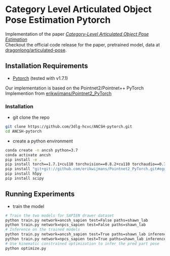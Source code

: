 # Category Level Articulated Object Pose Estimation Pytorch

Implementation of the paper *[Category-Level Articulated Object Pose Estimation](https://arxiv.org/abs/1912.11913)*  
Checkout the official code release for the paper, pretrained model, data at [dragonlong/articulated-pose](https://github.com/dragonlong/articulated-pose).

## Installation Requirements
* [Pytorch](https://pytorch.org/) (tested with v1.7.1)

Our implementation is based on the Pointnet2/Pointnet++ PyTorch Implemention from [erikwijmans/Pointnet2_PyTorch](https://github.com/erikwijmans/Pointnet2_PyTorch)

### Installation
- git clone the repo
```bash
git clone https://github.com/3dlg-hcvc/ANCSH-pytorch.git
cd ANCSH-pytorch
```
- create a python environment
```bash
conda create -n ancsh python=3.7
conda activate ancsh
pip install -e .
pip install torch==1.7.1+cu110 torchvision==0.8.2+cu110 torchaudio==0.7.2 -f https://download.pytorch.org/whl/torch_stable.html
pip install "git+git://github.com/erikwijmans/Pointnet2_PyTorch.git#egg=pointnet2_ops&subdirectory=pointnet2_ops_lib"
pip install h5py
pip install scipy
```

## Running Experiments
- train the model
```bash
# Train the two models for SAPIEN drawer dataset
python train.py network=ancsh_sapien test=False paths=shawn_lab
python train.py network=npcs_sapien test=False paths=shawn_lab
# Inference on the trained models
python train.py network=ancsh_sapien test=True paths=shawn_lab inference_model=<PATH_TO_MODEL>
python train.py network=npcs_sapien test=True paths=shawn_lab inference_model=<PATH_TO_MODEL>
# Use kinematic constrained optimization to infer the pred part pose 
python optimize.py 
```




